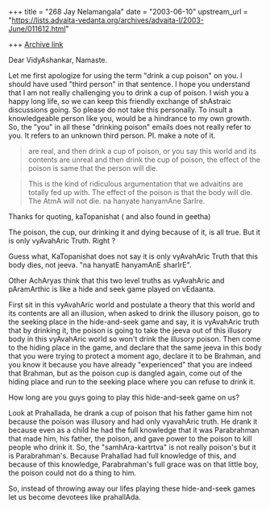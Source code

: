 +++
title = "268 Jay Nelamangala"
date = "2003-06-10"
upstream_url = "https://lists.advaita-vedanta.org/archives/advaita-l/2003-June/011612.html"

+++
[Archive link](https://lists.advaita-vedanta.org/archives/advaita-l/2003-June/011612.html)

Dear VidyAshankar,  Namaste.

Let me first apologize for using the term "drink a cup poison"  on you.
I should have used  "third person"  in that sentence.   I hope you
understand
that I am not really challenging you to drink a cup of poison.
I wish you a happy long life, so we can keep this friendly exchange of
shAstraic discussions going.    So please do not take this personally.
To insult a knowledgeable person like you, would be a hindrance
to my own growth.      So, the "you" in all these "drinking poison" emails
does not really refer to you.   It refers to an unknown third person.
Pl. make a note of it.

>are real,  and then drink a cup of poison,  or you say this world
>and its contents are unreal and then drink the cup of poison,
>the effect of the poison is same  that the person will die.

>This is the kind of ridiculous argumentation that we advaitins are totally
>fed up with. The effect of the poison is that the body will die. The AtmA
>will not die. na hanyate hanyamAne SarIre.

Thanks for quoting, kaTopanishat ( and also found in geetha)

The poison, the cup, our drinking it and dying because of it,  is all true.
But it is only  vyAvahAric Truth.   Right ?

Guess what,  KaTopanishat does not say it is only vyAvahAric Truth
that  this body dies, not jeeva.  "na hanyatE hanyamAnE sharIrE".

Other AchAryas think that this two level truths as
vyAvahAric and pAramArthic  is like a hide and seek game
played on vEdaanta.

First sit in this vyAvahAric world and postulate  a theory that this world
and its contents are all an illusion,   when asked to drink the illusory
poison,
go to the  seeking place  in the hide-and-seek game and say,
it is  vyAvahAric truth that by drinking it,  the poison is going to take
the
jeeva out of this illusory body  in this vyAvahAric  world so won't
drink the illusory poison.   Then come to the hiding place in the game,
and declare  that the same jeeva in this body that you were
trying to protect a moment ago,   declare it  to be Brahman, and you
know it because you have already  "experienced"  that you are indeed
that  Brahman,  but as the poison cup is dangled again,   come out of
the hiding place and run to the seeking place where you can refuse to
drink it.

How long are you guys going to play this hide-and-seek game on us?

Look at Prahallada,  he drank a cup of poison that his father game him
not because the poison was illusory and had only vyavahAric truth.
He drank it because even as a child he had the full knowledge that
it was Parabrahman that made him, his father, the poison, and gave
power to the poison to kill people who drink it.
So,  the "samhAra-kartrtva" is not really poison's but it is Parabrahman's.
Because Prahallad had full knowledge of this,  and because of this
knowledge,  Parabrahman's full grace was on that little boy,
the poison could not do a thing to him.

So,  instead of throwing away our lifes  playing these hide-and-seek games
 let us become devotees like  prahallAda.


